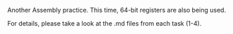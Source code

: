Another Assembly practice. This time, 64-bit registers are also being used.

For details, please take a look at the .md files from each task (1-4).
